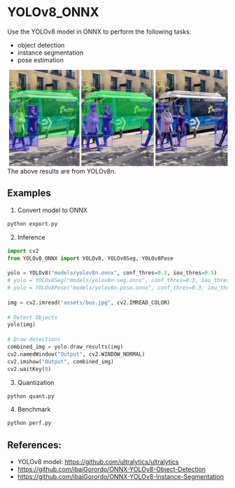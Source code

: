 # YOLOv8_ONNX

Use the YOLOv8 model in ONNX to perform the following tasks:
- object detection
- instance segmentation
- pose estimation

![](./assets/bus-res.jpg)
The above results are from YOLOv8n.

## Examples

1. Convert model to ONNX

```sh
python export.py
```

2. Inference

```python
import cv2
from YOLOv8_ONNX import YOLOv8, YOLOv8Seg, YOLOv8Pose

yolo = YOLOv8("models/yolov8n.onnx", conf_thres=0.3, iou_thres=0.5)
# yolo = YOLOv8Seg("models/yolov8n-seg.onnx", conf_thres=0.3, iou_thres=0.5)
# yolo = YOLOv8Pose("models/yolov8n-pose.onnx", conf_thres=0.3, iou_thres=0.5)

img = cv2.imread("assets/bus.jpg", cv2.IMREAD_COLOR)

# Detect Objects
yolo(img)

# Draw detections
combined_img = yolo.draw_results(img)
cv2.namedWindow("Output", cv2.WINDOW_NORMAL)
cv2.imshow("Output", combined_img)
cv2.waitKey(0)
```

3. Quantization

```sh
python quant.py
```

4. Benchmark

```sh
python perf.py
```

## References:

- YOLOv8 model: https://github.com/ultralytics/ultralytics
- https://github.com/ibaiGorordo/ONNX-YOLOv8-Object-Detection
- https://github.com/ibaiGorordo/ONNX-YOLOv8-Instance-Segmentation
